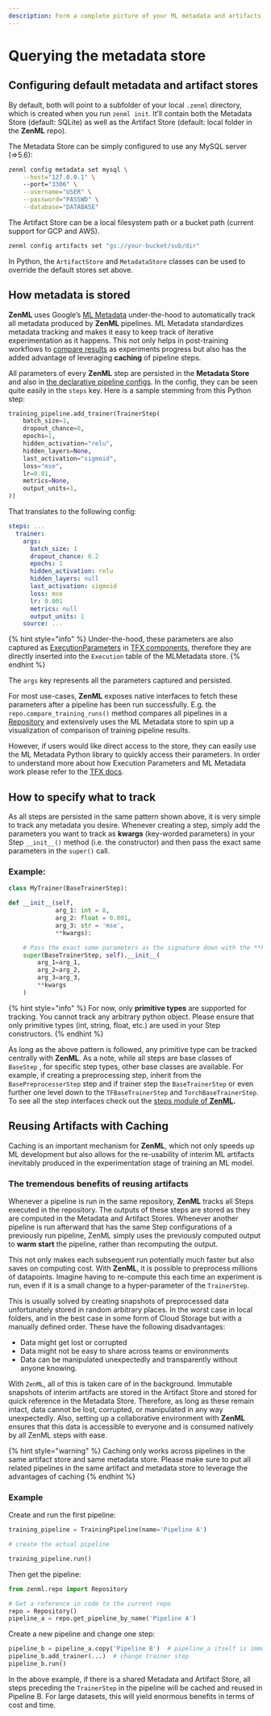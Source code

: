 ```yaml
---
description: Form a complete picture of your ML metadata and artifacts.
---
```


# Querying the metadata store

## Configuring default metadata and artifact stores

By default, both will point to a subfolder of your local `.zenml` directory, which is created when you run `zenml init`. It’ll contain both the Metadata Store \(default: SQLite\) as well as the Artifact Store \(default: local folder in the **ZenML** repo\).

The Metadata Store can be simply configured to use any MySQL server \(=&gt;5.6\):

```bash
zenml config metadata set mysql \
    --host="127.0.0.1" \ 
    --port="3306" \
    --username="USER" \
    --password="PASSWD" \
    --database="DATABASE"
```

The Artifact Store can be a local filesystem path or a bucket path \(current support for GCP and AWS\).

```bash
zenml config artifacts set "gs://your-bucket/sub/dir"
```

In Python, the `ArtifactStore` and `MetadataStore` classes can be used to override the default stores set above.

## How metadata is stored

**ZenML** uses Google’s [ML Metadata](https://github.com/google/ml-metadata) under-the-hood to automatically track all metadata produced by **ZenML** pipelines. ML Metadata standardizes metadata tracking and makes it easy to keep track of iterative experimentation as it happens. This not only helps in post-training workflows to [compare results](../starter-guide/post-training.md) as experiments progress but also has the added advantage of leveraging **caching** of pipeline steps.

All parameters of every **ZenML** step are persisted in the **Metadata Store** and also in [the declarative pipeline configs](inspecting-all-pipelines.md). In the config, they can be seen quite easily in the `steps` key. Here is a sample stemming from this Python step:

```python
training_pipeline.add_trainer(TrainerStep(
    batch_size=1,
    dropout_chance=0,
    epochs=1,
    hidden_activation="relu",
    hidden_layers=None,
    last_activation="sigmoid",
    loss="mse",
    lr=0.01,
    metrics=None,
    output_units=1,
))
```

That translates to the following config:

```yaml
steps: ...
  trainer:
    args:
      batch_size: 1
      dropout_chance: 0.2
      epochs: 1
      hidden_activation: relu
      hidden_layers: null
      last_activation: sigmoid
      loss: mse
      lr: 0.001
      metrics: null
      output_units: 1
    source: ...
```

{% hint style="info" %}
Under-the-hood, these parameters are also captured as [ExecutionParameters](https://www.tensorflow.org/tfx/api_docs/python/tfx/types/component_spec/ExecutionParameter) in [TFX components](https://www.tensorflow.org/tfx/api_docs/python/tfx/components), therefore they are directly inserted into the `Execution` table of the MLMetadata store.
{% endhint %}

The `args` key represents all the parameters captured and persisted.

For most use-cases, **ZenML** exposes native interfaces to fetch these parameters after a pipeline has been run successfully. E.g. the `repo.compare_training_runs()` method compares all pipelines in a [Repository](https://github.com/zenml-io/zenml/tree/e03186485a4d97ca52ee0268d9168304783fdd47/docs/book/api-reference/zenml/zenml.repo.md) and extensively uses the ML Metadata store to spin up a visualization of comparison of training pipeline results.

However, if users would like direct access to the store, they can easily use the ML Metadata Python library to quickly access their parameters. In order to understand more about how Execution Parameters and ML Metadata work please refer to the [TFX docs](https://www.tensorflow.org/tfx/guide/mlmd).

## How to specify what to track

As all steps are persisted in the same pattern shown above, it is very simple to track any metadata you desire. Whenever creating a step, simply add the parameters you want to track as **kwargs** \(key-worded parameters\) in your Step `__init__()` method \(i.e. the constructor\) and then pass the exact same parameters in the `super()` call.

### Example:

```python
class MyTrainer(BaseTrainerStep):

def __init__(self,
             arg_1: int = 8,
             arg_2: float = 0.001,
             arg_3: str = 'mse',
             **kwargs):

    # Pass the exact same parameters as the signature down with the **kwargs dict
    super(BaseTrainerStep, self).__init__(
        arg_1=arg_1,
        arg_2=arg_2,
        arg_3=arg_3,
        **kwargs
    )
```

{% hint style="info" %}
For now, only **primitive types** are supported for tracking. You cannot track any arbitrary python object. Please ensure that only primitive types \(int, string, float, etc.\) are used in your Step constructors.
{% endhint %}

As long as the above pattern is followed, any primitive type can be tracked centrally with **ZenML**. As a note, while all steps are base classes of `BaseStep` , for specific step types, other base classes are available. For example, if creating a preprocessing step, inherit from the `BasePreprocesserStep` step and if trainer step the `BaseTrainerStep` or even further one level down to the `TFBaseTrainerStep` and `TorchBaseTrainerStep`. To see all the step interfaces check out the [steps module of **ZenML**](https://github.com/zenml-io/zenml/tree/beef951a0f0f146c6f8e16e4ad759262acbcdfdd/docs/book/api-reference/zenml/zenml.steps#zenml-steps-package)**.**

## Reusing Artifacts with Caching

Caching is an important mechanism for **ZenML**, which not only speeds up ML development but also allows for the re-usability of interim ML artifacts inevitably produced in the experimentation stage of training an ML model.

### The tremendous benefits of reusing artifacts

Whenever a pipeline is run in the same repository, **ZenML** tracks all Steps executed in the repository. The outputs of these steps are stored as they are computed in the Metadata and Artifact Stores. Whenever another pipeline is run afterward that has the same Step configurations of a previously run pipeline, ZenML simply uses the previously computed output to **warm start** the pipeline, rather than recomputing the output.

This not only makes each subsequent run potentially much faster but also saves on computing cost. With **ZenML**, it is possible to preprocess millions of datapoints. Imagine having to re-compute this each time an experiment is run, even if it is a small change to a hyper-parameter of the `TrainerStep`.

This is usually solved by creating snapshots of preprocessed data unfortunately stored in random arbitrary places. In the worst case in local folders, and in the best case in some form of Cloud Storage but with a manually defined order. These have the following disadvantages:

* Data might get lost or corrupted
* Data might not be easy to share across teams or environments
* Data can be manipulated unexpectedly and transparently without anyone knowing.

With `ZenML`, all of this is taken care of in the background. Immutable snapshots of interim artifacts are stored in the Artifact Store and stored for quick reference in the Metadata Store. Therefore, as long as these remain intact, data cannot be lost, corrupted, or manipulated in any way unexpectedly. Also, setting up a collaborative environment with **ZenML** ensures that this data is accessible to everyone and is consumed natively by all ZenML steps with ease.

{% hint style="warning" %}
Caching only works across pipelines in the same artifact store and same metadata store. Please make sure to put all related pipelines in the same artifact and metadata store to leverage the advantages of caching
{% endhint %}

### Example

Create and run the first pipeline:

```python
training_pipeline = TrainingPipeline(name='Pipeline A')

# create the actual pipeline

training_pipeline.run()
```

Then get the pipeline:

```python
from zenml.repo import Repository

# Get a reference in code to the current repo
repo = Repository()
pipeline_a = repo.get_pipeline_by_name('Pipeline A')
```

Create a new pipeline and change one step:

```python
pipeline_b = pipeline_a.copy('Pipeline B')  # pipeline_a itself is immutable
pipeline_b.add_trainer(...)  # change trainer step
pipeline_b.run()
```

In the above example, if there is a shared Metadata and Artifact Store, all steps preceding the `TrainerStep` in the pipeline will be cached and reused in Pipeline B. For large datasets, this will yield enormous benefits in terms of cost and time.

